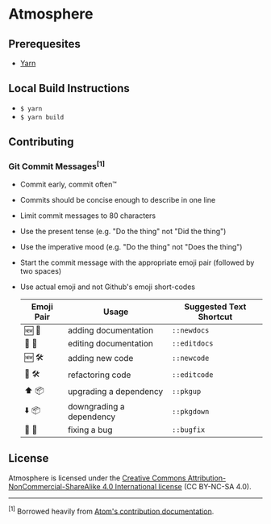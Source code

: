 # Atmosphere

## Prerequesites
* [Yarn](https://yarnpkg.com/)

## Local Build Instructions
* `$ yarn`
* `$ yarn build`

## Contributing

### Git Commit Messages<sup>[1]</sup>
* Commit early, commit often™
* Commits should be concise enough to describe in one line
* Limit commit messages to 80 characters
* Use the present tense (e.g. "Do the thing" not "Did the thing")
* Use the imperative mood (e.g. "Do the thing" not "Does the thing")
* Start the commit message with the appropriate emoji pair (followed by two
  spaces)
* Use actual emoji and not Github's emoji short-codes

  Emoji Pair | Usage                    | Suggested Text Shortcut
  ---------- | ------------------------ | -----------------------
  🆕 📝       | adding documentation     | `::newdocs`
  🔄 📝       | editing documentation    | `::editdocs`
  🆕 🛠       | adding new code          | `::newcode`
  🔄 🛠       | refactoring code         | `::editcode`
  ⬆️ 📦       | upgrading a dependency   | `::pkgup`
  ⬇️ 📦       | downgrading a dependency | `::pkgdown`
  💨 🐛       | fixing a bug             | `::bugfix`

## License
Atmosphere is licensed under the [Creative Commons
Attribution-NonCommercial-ShareAlike 4.0 International
license](https://creativecommons.org/licenses/by-nc-sa/4.0/) (CC BY-NC-SA 4.0).

---
<sup>[1]</sup> Borrowed heavily from [Atom's contribution documentation](https://github.com/atom/atom/blob/master/CONTRIBUTING.md#git-commit-messages).
